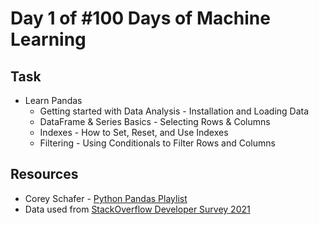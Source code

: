 # Day 1 of #100 Days of Machine Learning

## Task
- Learn Pandas
    - Getting started with Data Analysis - Installation and Loading Data
    - DataFrame & Series Basics - Selecting Rows & Columns
    - Indexes - How to Set, Reset, and Use Indexes
    - Filtering - Using Conditionals to Filter Rows and Columns

## Resources
- Corey Schafer - [Python Pandas Playlist](https://www.youtube.com/playlist?list=PL-osiE80TeTsWmV9i9c58mdDCSskIFdDS)
- Data used from [StackOverflow Developer Survey 2021](https://insights.stackoverflow.com/survey)